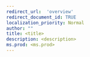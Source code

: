 ```yaml
---
redirect_url:  'overview'
redirect_document_id: TRUE
localization_priority: Normal
author: ""
title: <title>
description: <description>
ms.prod: <ms.prod>
---
```

